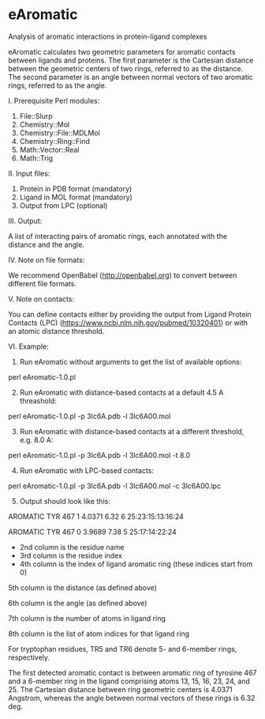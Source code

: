 # eAromatic

Analysis of aromatic interactions in protein-ligand complexes

eAromatic calculates two geometric parameters for aromatic contacts between ligands and proteins. The first parameter is the Cartesian distance between the geometric centers of two rings, referred to as the distance. The second parameter is an angle between normal vectors of two aromatic rings, referred to as the angle.

I. Prerequisite Perl modules:

1. File::Slurp
2. Chemistry::Mol
3. Chemistry::File::MDLMol
4. Chemistry::Ring::Find
5. Math::Vector::Real
6. Math::Trig

II. Input files:

1. Protein in PDB format (mandatory)
2. Ligand in MOL format (mandatory)
3. Output from LPC (optional)

III. Output:

A list of interacting pairs of aromatic rings, each annotated with the distance and the angle.

IV. Note on file formats:

We recommend OpenBabel (http://openbabel.org) to convert between different file formats.

V. Note on contacts:

You can define contacts either by providing the output from Ligand Protein Contacts (LPC) (https://www.ncbi.nlm.nih.gov/pubmed/10320401) or with an atomic distance threshold.

VI. Example:

1. Run eAromatic without arguments to get the list of available options:

perl eAromatic-1.0.pl 

2. Run eAromatic with distance-based contacts at a default 4.5 A threashold:

perl eAromatic-1.0.pl -p 3lc6A.pdb -l 3lc6A00.mol

3. Run eAromatic with distance-based contacts at a different threshold, e.g. 8.0 A:

perl eAromatic-1.0.pl -p 3lc6A.pdb -l 3lc6A00.mol -t 8.0

4. Run eAromatic with LPC-based contacts:

perl eAromatic-1.0.pl -p 3lc6A.pdb -l 3lc6A00.mol -c 3lc6A00.lpc

5. Output should look like this:

AROMATIC TYR  467  1  4.0371    6.32  6 25:23:15:13:16:24

AROMATIC TYR  467  0  3.9689    7.38  5 25:17:14:22:24

* 2nd column is the residue name
* 3rd column is the residue index
* 4th column is the index of ligand aromatic ring (these indices start 
from 0)

5th column is the distance (as defined above)

6th column is the angle (as defined above)

7th column is the number of atoms in ligand ring

8th column is the list of atom indices for that ligand ring

For tryptophan residues, TR5 and TR6 denote 5- and 6-member rings, respectively.

The first detected aromatic contact is between aromatic ring of tyrosine 467 and a 6-member ring in the ligand comprising atoms 13, 15, 16, 23, 24, and 25. The Cartesian distance between ring geometric centers is 4.0371 Angstrom, whereas the angle between normal vectors of these rings is 6.32 deg.
